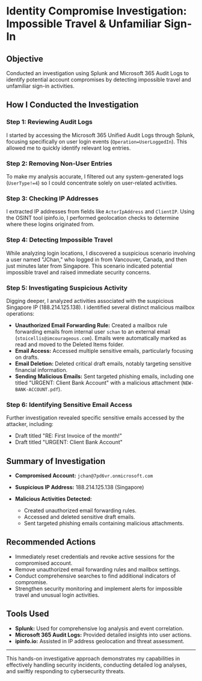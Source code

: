 # Identity Compromise Investigation: Impossible Travel & Unfamiliar Sign-In

## Objective

Conducted an investigation using Splunk and Microsoft 365 Audit Logs to identify potential account compromises by detecting impossible travel and unfamiliar sign-in activities.

## How I Conducted the Investigation

### Step 1: Reviewing Audit Logs

I started by accessing the Microsoft 365 Unified Audit Logs through Splunk, focusing specifically on user login events (`Operation=UserLoggedIn`). This allowed me to quickly identify relevant log entries.

### Step 2: Removing Non-User Entries

To make my analysis accurate, I filtered out any system-generated logs (`UserType!=4`) so I could concentrate solely on user-related activities.

### Step 3: Checking IP Addresses

I extracted IP addresses from fields like `ActorIpAddress` and `ClientIP`. Using the OSINT tool ipinfo.io, I performed geolocation checks to determine where these logins originated from.

### Step 4: Detecting Impossible Travel

While analyzing login locations, I discovered a suspicious scenario involving a user named "JChan," who logged in from Vancouver, Canada, and then just minutes later from Singapore. This scenario indicated potential impossible travel and raised immediate security concerns.

### Step 5: Investigating Suspicious Activity

Digging deeper, I analyzed activities associated with the suspicious Singapore IP (188.214.125.138). I identified several distinct malicious mailbox operations:

* **Unauthorized Email Forwarding Rule:** Created a mailbox rule forwarding emails from internal user `schan` to an external email (`stoicellis@imcourageous.com`). Emails were automatically marked as read and moved to the Deleted Items folder.
* **Email Access:** Accessed multiple sensitive emails, particularly focusing on drafts.
* **Email Deletion:** Deleted critical draft emails, notably targeting sensitive financial information.
* **Sending Malicious Emails:** Sent targeted phishing emails, including one titled "URGENT: Client Bank Account" with a malicious attachment (`NEW-BANK-ACCOUNT.pdf`).

### Step 6: Identifying Sensitive Email Access

Further investigation revealed specific sensitive emails accessed by the attacker, including:

* Draft titled "RE: First Invoice of the month!"
* Draft titled "URGENT: Client Bank Account"

## Summary of Investigation

* **Compromised Account:** `jchan@7pd6vr.onmicrosoft.com`
* **Suspicious IP Address:** 188.214.125.138 (Singapore)
* **Malicious Activities Detected:**

  * Created unauthorized email forwarding rules.
  * Accessed and deleted sensitive draft emails.
  * Sent targeted phishing emails containing malicious attachments.

## Recommended Actions

* Immediately reset credentials and revoke active sessions for the compromised account.
* Remove unauthorized email forwarding rules and mailbox settings.
* Conduct comprehensive searches to find additional indicators of compromise.
* Strengthen security monitoring and implement alerts for impossible travel and unusual login activities.

## Tools Used

* **Splunk:** Used for comprehensive log analysis and event correlation.
* **Microsoft 365 Audit Logs:** Provided detailed insights into user actions.
* **ipinfo.io:** Assisted in IP address geolocation and threat assessment.

---

This hands-on investigative approach demonstrates my capabilities in effectively handling security incidents, conducting detailed log analyses, and swiftly responding to cybersecurity threats.
